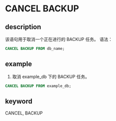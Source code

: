 # CANCEL BACKUP

## description

该语句用于取消一个正在进行的 BACKUP 任务。
语法：

```sql
CANCEL BACKUP FROM db_name;
```

## example

1. 取消 example_db 下的 BACKUP 任务。

```sql
CANCEL BACKUP FROM example_db;
```

## keyword

CANCEL, BACKUP
